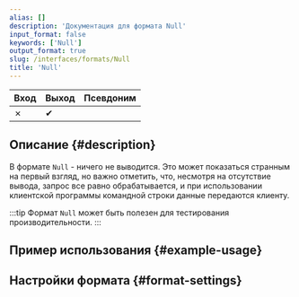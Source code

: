 ```yaml
---
alias: []
description: 'Документация для формата Null'
input_format: false
keywords: ['Null']
output_format: true
slug: /interfaces/formats/Null
title: 'Null'
---
```


| Вход | Выход | Псевдоним |
|-------|--------|-------|
| ✗     | ✔      |       |

## Описание {#description}

В формате `Null` - ничего не выводится. 
Это может показаться странным на первый взгляд, но важно отметить, что, несмотря на отсутствие вывода, запрос все равно обрабатывается, 
и при использовании клиентской программы командной строки данные передаются клиенту. 

:::tip
Формат `Null` может быть полезен для тестирования производительности.
:::

## Пример использования {#example-usage}

## Настройки формата {#format-settings}
